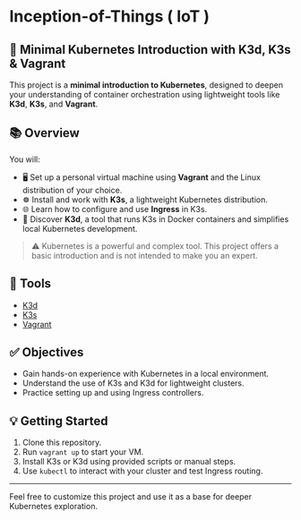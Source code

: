 # Inception-of-Things ( IoT )
## 🚀 Minimal Kubernetes Introduction with K3d, K3s & Vagrant

This project is a **minimal introduction to Kubernetes**, designed to deepen your understanding of container orchestration using lightweight tools like **K3d**, **K3s**, and **Vagrant**.

## 📚 Overview

You will:

- 🖥️ Set up a personal virtual machine using **Vagrant** and the Linux distribution of your choice.
- ☸️ Install and work with **K3s**, a lightweight Kubernetes distribution.
- 🌐 Learn how to configure and use **Ingress** in K3s.
- 🧰 Discover **K3d**, a tool that runs K3s in Docker containers and simplifies local Kubernetes development.

> ⚠️ Kubernetes is a powerful and complex tool. This project offers a basic introduction and is not intended to make you an expert.

## 🧰 Tools

- [K3d](https://k3d.io/)
- [K3s](https://k3s.io/)
- [Vagrant](https://www.vagrantup.com/)

## ✅ Objectives

- Gain hands-on experience with Kubernetes in a local environment.
- Understand the use of K3s and K3d for lightweight clusters.
- Practice setting up and using Ingress controllers.

## 💡 Getting Started

1. Clone this repository.
2. Run `vagrant up` to start your VM.
3. Install K3s or K3d using provided scripts or manual steps.
4. Use `kubectl` to interact with your cluster and test Ingress routing.

---

Feel free to customize this project and use it as a base for deeper Kubernetes exploration.
